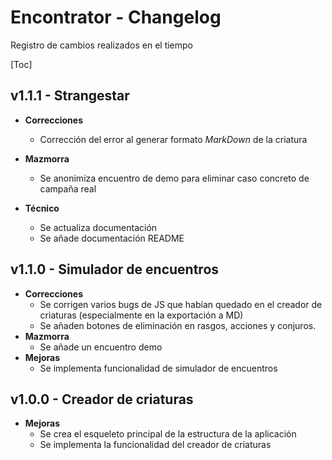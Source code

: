 # Encontrator - Changelog

Registro de cambios realizados en el tiempo

[Toc]

## v1.1.1 - Strangestar

- **Correcciones**
  - Corrección del error al generar formato *MarkDown* de la criatura

- **Mazmorra**
  - Se anonimiza encuentro de demo para eliminar caso concreto de campaña real
- **Técnico**
  - Se actualiza documentación
  - Se añade documentación README

## v1.1.0 - Simulador de encuentros

- **Correcciones**
  - Se corrigen varios bugs de JS que habían quedado en el creador de criaturas (especialmente en la exportación a MD)
  - Se añaden botones de eliminación en rasgos, acciones y conjuros.
- **Mazmorra**
  - Se añade un encuentro demo
- **Mejoras**
  - Se implementa funcionalidad de simulador de encuentros


## v1.0.0 - Creador de criaturas

- **Mejoras**
  - Se crea el esqueleto principal de la estructura de la aplicación
  - Se implementa la funcionalidad del creador de criaturas